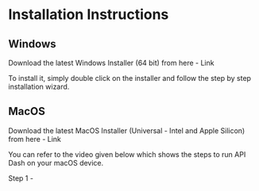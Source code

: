 # Installation Instructions

## Windows 
Download the latest Windows Installer (64 bit) from here - Link

To install it, simply double click on the installer and follow the step by step installation wizard.

## MacOS

Download the latest MacOS Installer (Universal - Intel and Apple Silicon) from here - Link

You can refer to the video given below which shows the steps to run API Dash on your macOS device.


Step 1 - 
